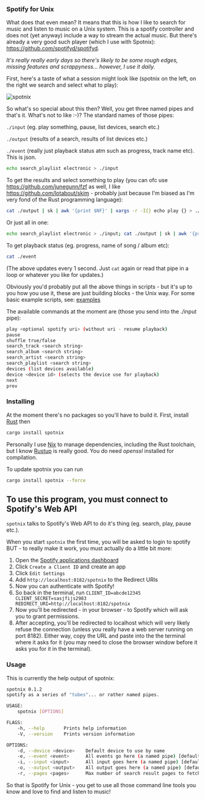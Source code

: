 ### Spotify for Unix

What does that even mean? It means that this is how I like to search for music and listen to music on a Unix system. This is a spotify controller and does not (yet anyway) include a way to stream the actual music. But there's already a very good such player (which I use with Spotnix): https://github.com/spotifyd/spotifyd.

_It's really really early days so there's likely to be some rough edges, missing features and scrappyness... however, I use it daily._

First, here's a taste of what a session might look like (spotnix on the left, on the right we search and select what to play):

![spotnix](https://user-images.githubusercontent.com/28332/67158210-93343800-f335-11e9-93fc-45cafd964a8b.gif)


So what's so special about this then? Well, you get three named pipes and that's it. What's not to like :-)? The standard names of those pipes:

`./input` (eg. play something, pause, list devices, search etc.)

`./output` (results of a search, results of list devices etc.)

`./event` (really just playback status atm such as progress, track name etc). This is json.

```sh
echo search_playlist electronic > ./input
```

To get the results and select something to play (you can ofc use https://github.com/junegunn/fzf as well, I like https://github.com/lotabout/skim - probably just because I'm biased as I'm very fond of the Rust programming language):

```sh
cat ./output | sk | awk '{print $NF}' | xargs -r -I{} echo play {} > ./input
```

Or just all in one:

```sh
echo search_playlist electronic > ./input; cat ./output | sk | awk '{print $NF}' | xargs -r -I{} echo play {} > ./input
```

To get playback status (eg. progress, name of song / album etc):

```sh
cat ./event
```

(The above updates every 1 second. Just `cat` again or read that pipe in a loop or whatever you like for updates.)

Obviously you'd probably put all the above things in scripts - but it's up to you how you use it, these are just building blocks - the Unix way. For some basic example scripts, see: [examples](examples/)


The available commands at the moment are (those you send into the ./input pipe):

```sh
play <optional spotify uri> (without uri - resume playback)
pause
shuffle true/false
search_track <search string>
search_album <search string>
search_artist <search string>
search_playlist <search string>
devices (list devices available)
device <device id> (selects the device use for playback)
next
prev
```

### Installing

At the moment there's no packages so you'll have to build it. First, install [Rust](https://www.rust-lang.org/tools/install) then

```bash
cargo install spotnix
```

Personally I use [Nix](https://nixos.org/nix) to manage dependencies, including the Rust toolchain, but I know [Rustup](https://rustup.rs/) is really good. You do need *openssl* installed for compilation.

To update spotnix you can run

```bash
cargo install spotnix --force
```

## To use this program, you must connect to Spotify's Web API

`spotnix` talks to Spotify's Web API to do it's thing (eg. search, play, pause etc.).

When you start `spotnix` the first time, you will be asked to login to spotify BUT - to really make it work, you must actually do a little bit more:

1. Open the [Spotify applications dashboard](https://developer.spotify.com/dashboard/applications)
2. Click `Create a Client ID` and create an app
3. Click `Edit Settings`
4. Add `http://localhost:8182/spotnix` to the Redirect URIs
5. Now you can authenticate with Spotify!
6. So back in the terminal, run `CLIENT_ID=abcde12345 CLIENT_SECRET=sasjfijs2983 REDIRECT_URI=http://localhost:8182/spotnix`
7. Now you'll be redirected - in your browser - to Spotify which will ask you to grant permissions.
8. After accepting, you'll be redirected to localhost which will very likely refuse the connection (unless you really have a web server running on port 8182). Either way, copy the URL and paste into the the terminal where it asks for it (you may need to close the browser window before it asks you for it in the terminal).


### Usage

This is currently the help output of spotnix:

```sh
spotnix 0.1.2
spotify as a series of "tubes"... or rather named pipes.

USAGE:
    spotnix [OPTIONS]

FLAGS:
    -h, --help       Prints help information
    -V, --version    Prints version information

OPTIONS:
    -d, --device <device>    Default device to use by name
    -e, --event <event>      All events go here (a named pipe) [default: ./event]
    -i, --input <input>      All input goes here (a named pipe) [default: ./input]
    -o, --output <output>    All output goes here (a named pipe) [default: ./output]
    -r, --pages <pages>      Max number of search result pages to fetch (a page contains 50 items) [default: 4]
```

So that is Spotify for Unix - you get to use all those command line tools you know and love to find and listen to music!